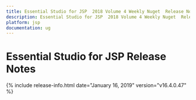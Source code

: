 ```yaml
---
title: Essential Studio for JSP  2018 Volume 4 Weekly Nuget  Release Notes  
description: Essential Studio for JSP  2018 Volume 4 Weekly Nuget  Release Notes  
platform: jsp
documentation: ug
---
```


# Essential Studio for JSP  Release Notes  

{% include release-info.html date="January 16, 2019"  version="v16.4.0.47" %} 




